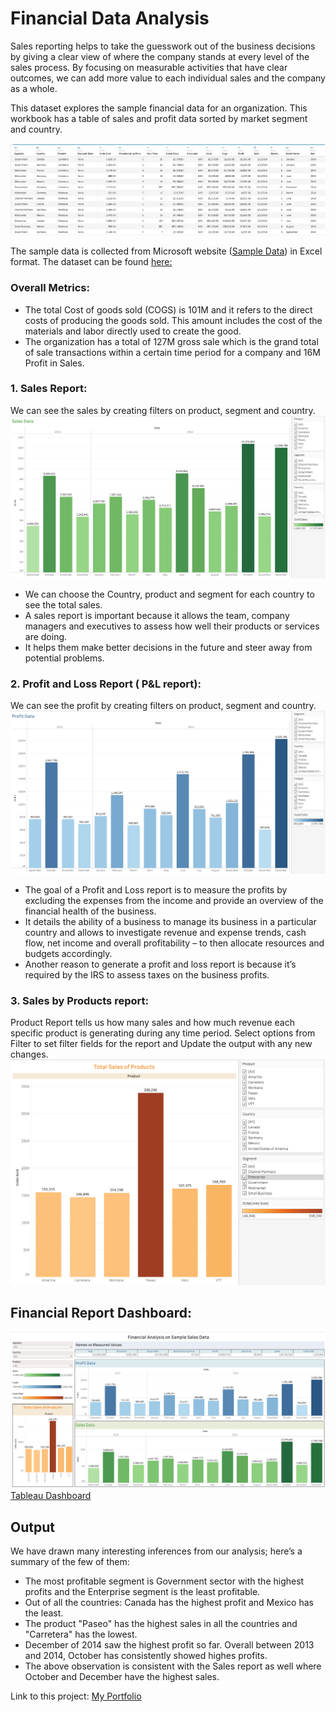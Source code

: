 # Financial Data Analysis
Sales reporting helps to take the guesswork out of the business decisions by giving a clear view of where the company stands at every level of the sales process. By focusing on measurable activities that have clear outcomes, we can add more value to each individual sales and the company as a whole.

This dataset explores the sample financial data for an organization. This workbook has a table of sales and profit data sorted by market segment and country.

![text](/image/datafinancial.png)

The sample data is collected from Microsoft website ([Sample Data](https://docs.microsoft.com/en-us/power-bi/create-reports/sample-financial-download)) in Excel format.
The dataset can be found [here:](https://github.com/KiranPatel04/Financial-DA/blob/main/Financial%20Sample.xlsx)

### Overall Metrics:
* The total Cost of goods sold (COGS) is 101M and it refers to the direct costs of producing the goods sold. This amount includes the cost of the materials and labor directly used to create the good.
* The organization has a total of 127M gross sale which is the grand total of sale transactions within a certain time period for a company and 16M Profit in Sales.


### 1. Sales Report: 
We can see the sales by creating filters on product, segment and country.
![text](/image/sales.png)
* We can choose the Country, product and segment for each country to see the total sales.
* A sales report is important because it allows the team, company managers and executives to assess how well their products or services are doing. 
* It helps them make better decisions in the future and steer away from potential problems.

### 2. Profit and Loss Report ( P&L report): 
We can see the profit by creating filters on product, segment and country.
![text](/image/profit.png)
* The goal of a Profit and Loss report is to measure the profits by excluding the expenses from the income and provide an overview of the financial health of the business. 
* It details the ability of a business to manage its business in a particular country and allows  to investigate revenue and expense trends, cash flow, net income and overall profitability – to then allocate resources and budgets accordingly.
* Another reason to generate a profit and loss report is because it’s required by the IRS to assess taxes on the business profits.

### 3. Sales by Products report:
Product Report tells us how many sales and how much revenue each specific product is generating during any time period. Select options from Filter to set filter fields for the report and Update the output with any new changes.
![text](/image/products.png)

## Financial Report Dashboard:
![text](/image/dashboard.png)
[Tableau Dashboard](https://public.tableau.com/views/FinancialAnalysisonSampleSalesData/FinancialAnalysisonSampleSalesData?:language=en-US&:display_count=n&:origin=viz_share_link)

## Output
We have drawn many interesting inferences from our analysis; here’s a summary of the few of them:
* The most profitable segment is Government sector with the highest profits and the Enterprise segment is the least profitable.
* Out of all the countries: Canada has the highest profit and Mexico has the least.
* The product "Paseo" has the highest sales in all the countries and "Carretera" has the lowest.
* December of 2014 saw the highest profit so far. Overall between 2013 and 2014, October has consistently showed highes profits. 
* The above observation is consistent with the Sales report as well where October and December have the highest sales.

Link to this project:
[My Portfolio](https://kiranpatel04.github.io/Kiran_Portfolio-2/post/)
